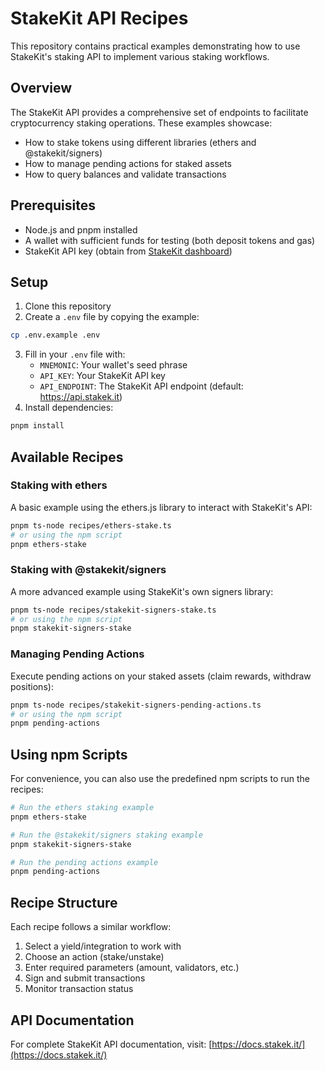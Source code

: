 # StakeKit API Recipes

This repository contains practical examples demonstrating how to use StakeKit's staking API to implement various staking workflows.

## Overview

The StakeKit API provides a comprehensive set of endpoints to facilitate cryptocurrency staking operations. These examples showcase:

- How to stake tokens using different libraries (ethers and @stakekit/signers)
- How to manage pending actions for staked assets
- How to query balances and validate transactions

## Prerequisites

- Node.js and pnpm installed
- A wallet with sufficient funds for testing (both deposit tokens and gas)
- StakeKit API key (obtain from [StakeKit dashboard](https://stakek.it/))

## Setup

1. Clone this repository
2. Create a `.env` file by copying the example:

```bash
cp .env.example .env
```

3. Fill in your `.env` file with:
   - `MNEMONIC`: Your wallet's seed phrase
   - `API_KEY`: Your StakeKit API key
   - `API_ENDPOINT`: The StakeKit API endpoint (default: https://api.stakek.it)
4. Install dependencies:

```bash
pnpm install
```

## Available Recipes

### Staking with ethers

A basic example using the ethers.js library to interact with StakeKit's API:

```bash
pnpm ts-node recipes/ethers-stake.ts
# or using the npm script
pnpm ethers-stake
```

### Staking with @stakekit/signers

A more advanced example using StakeKit's own signers library:

```bash
pnpm ts-node recipes/stakekit-signers-stake.ts
# or using the npm script
pnpm stakekit-signers-stake
```

### Managing Pending Actions

Execute pending actions on your staked assets (claim rewards, withdraw positions):

```bash
pnpm ts-node recipes/stakekit-signers-pending-actions.ts
# or using the npm script
pnpm pending-actions
```

## Using npm Scripts

For convenience, you can also use the predefined npm scripts to run the recipes:

```bash
# Run the ethers staking example
pnpm ethers-stake

# Run the @stakekit/signers staking example
pnpm stakekit-signers-stake

# Run the pending actions example
pnpm pending-actions
```

## Recipe Structure

Each recipe follows a similar workflow:

1. Select a yield/integration to work with
2. Choose an action (stake/unstake)
3. Enter required parameters (amount, validators, etc.)
4. Sign and submit transactions
5. Monitor transaction status

## API Documentation

For complete StakeKit API documentation, visit:
[https://docs.stakek.it/](https://docs.stakek.it/)